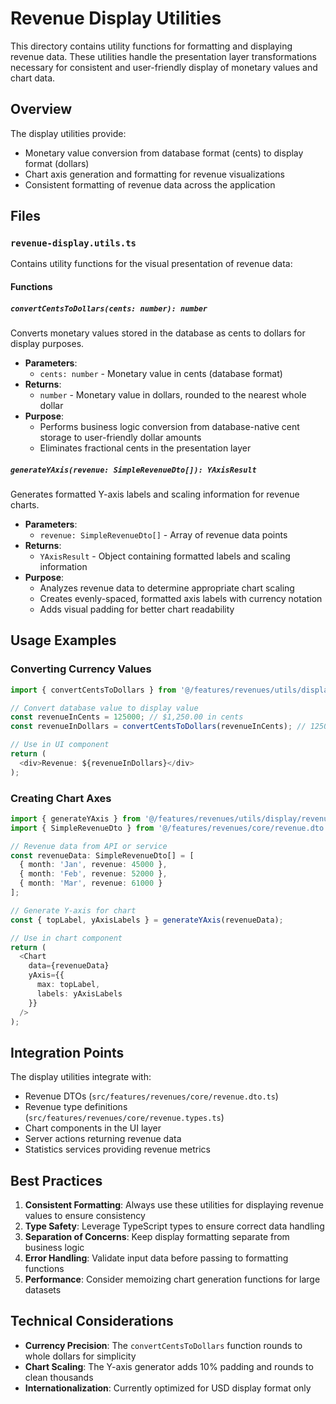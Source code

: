 # Revenue Display Utilities

This directory contains utility functions for formatting and displaying revenue data. These utilities handle the presentation layer transformations necessary for consistent and user-friendly display of monetary values and chart data.

## Overview

The display utilities provide:
- Monetary value conversion from database format (cents) to display format (dollars)
- Chart axis generation and formatting for revenue visualizations
- Consistent formatting of revenue data across the application

## Files

### `revenue-display.utils.ts`

Contains utility functions for the visual presentation of revenue data:

#### Functions

##### `convertCentsToDollars(cents: number): number`

Converts monetary values stored in the database as cents to dollars for display purposes.

- **Parameters**:
    - `cents: number` - Monetary value in cents (database format)
- **Returns**:
    - `number` - Monetary value in dollars, rounded to the nearest whole dollar
- **Purpose**:
    - Performs business logic conversion from database-native cent storage to user-friendly dollar amounts
    - Eliminates fractional cents in the presentation layer

##### `generateYAxis(revenue: SimpleRevenueDto[]): YAxisResult`

Generates formatted Y-axis labels and scaling information for revenue charts.

- **Parameters**:
    - `revenue: SimpleRevenueDto[]` - Array of revenue data points
- **Returns**:
    - `YAxisResult` - Object containing formatted labels and scaling information
- **Purpose**:
    - Analyzes revenue data to determine appropriate chart scaling
    - Creates evenly-spaced, formatted axis labels with currency notation
    - Adds visual padding for better chart readability

## Usage Examples

### Converting Currency Values

```typescript
import { convertCentsToDollars } from '@/features/revenues/utils/display/revenue-display.utils';

// Convert database value to display value
const revenueInCents = 125000; // $1,250.00 in cents
const revenueInDollars = convertCentsToDollars(revenueInCents); // 1250

// Use in UI component
return (
  <div>Revenue: ${revenueInDollars}</div>
);
```

### Creating Chart Axes

```typescript
import { generateYAxis } from '@/features/revenues/utils/display/revenue-display.utils';
import { SimpleRevenueDto } from '@/features/revenues/core/revenue.dto';

// Revenue data from API or service
const revenueData: SimpleRevenueDto[] = [
  { month: 'Jan', revenue: 45000 },
  { month: 'Feb', revenue: 52000 },
  { month: 'Mar', revenue: 61000 }
];

// Generate Y-axis for chart
const { topLabel, yAxisLabels } = generateYAxis(revenueData);

// Use in chart component
return (
  <Chart 
    data={revenueData}
    yAxis={{
      max: topLabel,
      labels: yAxisLabels
    }}
  />
);
```

## Integration Points

The display utilities integrate with:
- Revenue DTOs (`src/features/revenues/core/revenue.dto.ts`)
- Revenue type definitions (`src/features/revenues/core/revenue.types.ts`)
- Chart components in the UI layer
- Server actions returning revenue data
- Statistics services providing revenue metrics

## Best Practices

1. **Consistent Formatting**: Always use these utilities for displaying revenue values to ensure consistency
2. **Type Safety**: Leverage TypeScript types to ensure correct data handling
3. **Separation of Concerns**: Keep display formatting separate from business logic
4. **Error Handling**: Validate input data before passing to formatting functions
5. **Performance**: Consider memoizing chart generation functions for large datasets

## Technical Considerations

- **Currency Precision**: The `convertCentsToDollars` function rounds to whole dollars for simplicity
- **Chart Scaling**: The Y-axis generator adds 10% padding and rounds to clean thousands
- **Internationalization**: Currently optimized for USD display format only
